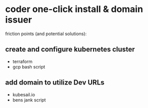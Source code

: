# coder one-click install & domain issuer

friction points (and potential solutions):

## create and configure kubernetes cluster

- terraform
- gcp bash script

## add domain to utilize Dev URLs

- kubesail.io
- bens jank script
